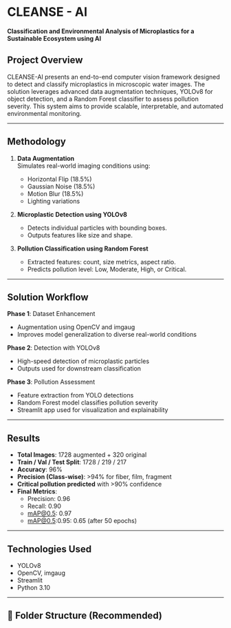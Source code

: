 # CLEANSE - AI  
**Classification and Environmental Analysis of Microplastics for a Sustainable Ecosystem using AI**

## Project Overview

CLEANSE-AI presents an end-to-end computer vision framework designed to detect and classify microplastics in microscopic water images. The solution leverages advanced data augmentation techniques, YOLOv8 for object detection, and a Random Forest classifier to assess pollution severity. This system aims to provide scalable, interpretable, and automated environmental monitoring.

---

## Methodology

1. **Data Augmentation**  
   Simulates real-world imaging conditions using:
   - Horizontal Flip (18.5%)
   - Gaussian Noise (18.5%)
   - Motion Blur (18.5%)
   - Lighting variations

2. **Microplastic Detection using YOLOv8**  
   - Detects individual particles with bounding boxes.
   - Outputs features like size and shape.

3. **Pollution Classification using Random Forest**  
   - Extracted features: count, size metrics, aspect ratio.
   - Predicts pollution level: Low, Moderate, High, or Critical.

---

## Solution Workflow

**Phase 1**: Dataset Enhancement  
- Augmentation using OpenCV and imgaug  
- Improves model generalization to diverse real-world conditions

**Phase 2**: Detection with YOLOv8  
- High-speed detection of microplastic particles  
- Outputs used for downstream classification

**Phase 3**: Pollution Assessment  
- Feature extraction from YOLO detections  
- Random Forest model classifies pollution severity  
- Streamlit app used for visualization and explainability

---

## Results

- **Total Images**: 1728 augmented + 320 original  
- **Train / Val / Test Split**: 1728 / 219 / 217  
- **Accuracy**: 96%  
- **Precision (Class-wise)**: >94% for fiber, film, fragment  
- **Critical pollution predicted** with >90% confidence  
- **Final Metrics**:  
  - Precision: 0.96  
  - Recall: 0.90  
  - mAP@0.5: 0.97  
  - mAP@0.5:0.95: 0.65 (after 50 epochs)

---

## Technologies Used

- YOLOv8  
- OpenCV, imgaug    
- Streamlit  
- Python 3.10

---

## 📁 Folder Structure (Recommended)
